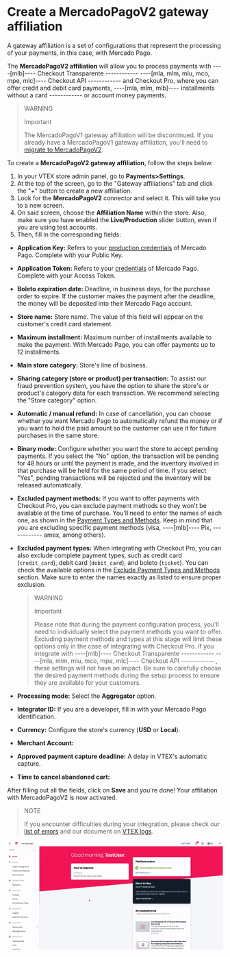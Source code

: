 # Create a MercadoPagoV2 gateway affiliation

A gateway affiliation is a set of configurations that represent the processing of your payments, in this case, with Mercado Pago. 

The **MercadoPagoV2 affiliation** will allow you to process payments with ----[mlb]---- Checkout Transparente ------------ ----[mla, mlm, mlu, mco, mpe, mlc]---- Checkout API ------------ and Checkout Pro, where you can offer credit and debit card payments, ----[mla, mlm, mlb]---- installments without a card ------------ or account money payments. 

> WARNING 
> 
> Important
> 
> The MercadoPagoV1 gateway affiliation will be discontinued. If you already have a MercadoPagoV1 gateway affiliation, you'll need to [migrate to MercadoPagoV2](/developers/en/docs/vtex/integration/v1-v2-migration). 

To create a **MercadoPagoV2 gateway affiliation**, follow the steps below: 

1. In your VTEX store admin panel, go to **Payments>Settings**. 
2. At the top of the screen, go to the "Gateway affiliations" tab and click the "+" button to create a new affiliation. 
3. Look for the **MercadoPagoV2** connector and select it. This will take you to a new screen. 
4. On said screen, choose the **Affiliation Name** within the store. Also, make sure you have enabled the **Live/Production** slider button, even if you are using test accounts. 
5. Then, fill in the corresponding fields: 
 * **Application Key:** Refers to your [production credentials](/developers/en/docs/vtex/additional-content/your-integrations/credentials) of Mercado Pago. Complete with your Public Key. 
 * **Application Token:** Refers to your [credentials](/developers/en/docs/vtex/additional-content/your-integrations/credentials) of Mercado Pago. Complete with your Access Token. 
 * **Boleto expiration date:** Deadline, in business days, for the purchase order to expire. If the customer makes the payment after the deadline, the money will be deposited into their Mercado Pago account. 
 * **Store name:** Store name. The value of this field will appear on the customer's credit card statement. 
 * **Maximum installment:** Maximum number of installments available to make the payment. With Mercado Pago, you can offer payments up to 12 installments.
 * **Main store category:** Store's line of business. 
 * **Sharing category (store or product) per transaction:** To assist our fraud prevention system, you have the option to share the store's or product's category data for each transaction. We recommend selecting the "Store category" option. 
 * **Automatic / manual refund:** In case of cancellation, you can choose whether you want Mercado Pago to automatically refund the money or if you want to hold the paid amount so the customer can use it for future purchases in the same store. 
 * **Binary mode:** Configure whether you want the store to accept pending payments. If you select the "No" option, the transaction will be pending for 48 hours or until the payment is made, and the inventory involved in that purchase will be held for the same period of time. If you select "Yes", pending transactions will be rejected and the inventory will be released automatically. 
 * **Excluded payment methods:** If you want to offer payments with Checkout Pro, you can exclude payment methods so they won't be available at the time of purchase. You'll need to enter the names of each one, as shown in the [Payment Types and Methods](/developers/en/docs/vtex/payment-configuration/checkout-pro/exclude-payment-types-methods). Keep in mind that you are excluding specific payment methods (visa, ----[mlb]---- Pix, ------------ amex, among others). 
 * **Excluded payment types:** When integrating with Checkout Pro, you can also exclude complete payment types, such as credit card (`credit_card`), debit card (`debit_card`), and boleto (`ticket`). You can check the available options in the [Exclude Payment Types and Methods](/developers/en/docs/vtex/payments-configuration/checkout-pro/exclude-payment-types-methods) section. Make sure to enter the names exactly as listed to ensure proper exclusion. 

   > WARNING 
   > 
   > Important 
   > 
   > Please note that during the payment configuration process, you'll need to individually select the payment methods you want to offer. Excluding payment methods and types at this stage will limit these options only in the case of integrating with Checkout Pro. If you integrate with  ----[mlb]---- Checkout Transparente ------------ ----[mla, mlm, mlu, mco, mpe, mlc]---- Checkout API ------------ , these settings will not have an impact. Be sure to carefully choose the desired payment methods during the setup process to ensure they are available for your customers. 

 * **Processing mode:** Select the **Aggregator** option. 
 * **Integrator ID:** If you are a developer, fill in with your Mercado Pago identification. 
 * **Currency:** Configure the store's currency (**USD** or **Local**). 
 * **Merchant Account:** 
 * **Approved payment capture deadline:** A delay in VTEX's automatic capture. 
 * **Time to cancel abandoned cart:** 


After filling out all the fields, click on **Save** and you're done! Your affiliation with MercadoPagoV2 is now activated. 

> NOTE 
> 
> If you encounter difficulties during your integration, please check our [list of errors](/developers/en/guides/vtex/integration/possible-errors) and our document on [VTEX logs](/developers/en/guides/vtex/how-tos/logs). 

![Creating a MercadoPagoV2 gateway affiliation](/images/vtex/affiliationV2-imagenv2-en.gif)
